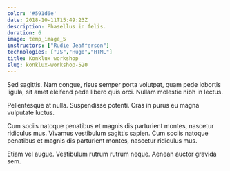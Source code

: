 ```yaml
---
color: '#591d6e'
date: 2018-10-11T15:49:23Z
description: Phasellus in felis.
duration: 6
image: temp_image_5
instructors: ["Rudie Jeafferson"]
technologies: ["JS","Hugo","HTML"]
title: Konklux workshop
slug: konklux-workshop-520
---
```

Sed sagittis. Nam congue, risus semper porta volutpat, quam pede lobortis ligula, sit amet eleifend pede libero quis orci. Nullam molestie nibh in lectus.

Pellentesque at nulla. Suspendisse potenti. Cras in purus eu magna vulputate luctus.

Cum sociis natoque penatibus et magnis dis parturient montes, nascetur ridiculus mus. Vivamus vestibulum sagittis sapien. Cum sociis natoque penatibus et magnis dis parturient montes, nascetur ridiculus mus.

Etiam vel augue. Vestibulum rutrum rutrum neque. Aenean auctor gravida sem.
